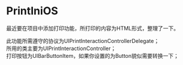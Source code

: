 # PrintIniOS  
最近要在项目中添加打印功能，所打印的内容为HTML形式，整理了一下。  

此功能所需遵守的协议为UIPrintInteractionControllerDelegate；  
所用的类主要为UIPrintInteractionController；    
打印按钮为UIBarButtonItem，如果你设置的为Button貌似需要转换一下；  

